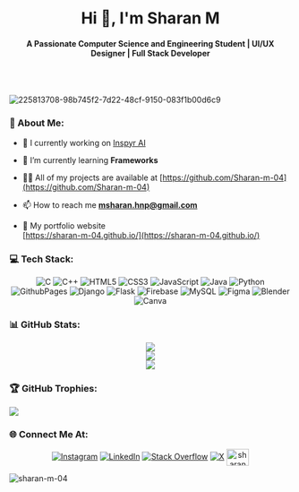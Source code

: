 <h1 align="center">
Hi 👋, I'm Sharan M
</h1>
<h4 align="center">
A Passionate Computer Science and Engineering Student | UI/UX Designer | Full Stack Developer
</h4>
<br><br>

![225813708-98b745f2-7d22-48cf-9150-083f1b00d6c9](https://github.com/user-attachments/assets/6b0ee85c-d5a9-4420-9b2a-25213a973678)


### 💫 About Me:

- 🔭 I currently working on [Inspyr AI](#)

- 🌱 I’m currently learning **Frameworks**

- 👨‍💻 All of my projects are available at [https://github.com/Sharan-m-04](https://github.com/Sharan-m-04)

- 📫 How to reach me **msharan.hnp@gmail.com**

- 📄 My portfolio website <br/> [https://sharan-m-04.github.io/](https://sharan-m-04.github.io/)

### 💻 Tech Stack:
<div align="center">

![C](https://img.shields.io/badge/c-%2300599C.svg?style=flat&logo=c&logoColor=white)
![C++](https://img.shields.io/badge/c++-%2300599C.svg?style=flat&logo=c%2B%2B&logoColor=white)
![HTML5](https://img.shields.io/badge/html5-%23E34F26.svg?style=flat&logo=html5&logoColor=white) 
![CSS3](https://img.shields.io/badge/css3-%231572B6.svg?style=flat&logo=css3&logoColor=white) 
![JavaScript](https://img.shields.io/badge/javascript-%23323330.svg?style=flat&logo=javascript&logoColor=%23F7DF1E) 
![Java](https://img.shields.io/badge/java-%23ED8B00.svg?style=flat&logo=openjdk&logoColor=white) 
![Python](https://img.shields.io/badge/python-3670A0?style=flat&logo=python&logoColor=ffdd54) 
![GithubPages](https://img.shields.io/badge/github%20pages-121013?style=flat&logo=github&logoColor=white) 
![Django](https://img.shields.io/badge/django-%23092E20.svg?style=flat&logo=django&logoColor=white) 
![Flask](https://img.shields.io/badge/flask-%23000.svg?style=flat&logo=flask&logoColor=white) 
![Firebase](https://img.shields.io/badge/Firebase-039BE5?style=flat&logo=Firebase&logoColor=white) 
![MySQL](https://img.shields.io/badge/mysql-%2300000f.svg?style=flat&logo=mysql&logoColor=white) 
![Figma](https://img.shields.io/badge/figma-%23F24E1E.svg?style=flat&logo=figma&logoColor=white) 
![Blender](https://img.shields.io/badge/blender-%23F5792A.svg?style=flat&logo=blender&logoColor=white) 
![Canva](https://img.shields.io/badge/Canva-%2300C4CC.svg?style=flat&logo=Canva&logoColor=white)

</div>

### 📊 GitHub Stats:
<div align="center">

![](https://github-readme-stats.vercel.app/api?username=Sharan-m-04&theme=dark&hide_border=false&include_all_commits=false&count_private=false)<br/>
![](https://github-readme-streak-stats.herokuapp.com/?user=Sharan-m-04&theme=dark&hide_border=false)<br/>
![](https://github-readme-stats.vercel.app/api/top-langs/?username=Sharan-m-04&theme=dark&hide_border=false&include_all_commits=true&count_private=false&layout=compact)

</div>

### 🏆 GitHub Trophies:
![](https://github-profile-trophy.vercel.app/?username=Sharan-m-04&theme=dark&no-frame=false&no-bg=false&margin-w=4)

### 🌐 Connect Me At:
<div align="center">

[![Instagram](https://img.shields.io/badge/Instagram-%23E4405F.svg?logo=Instagram&logoColor=white)](https://instagram.com/its_sharan_m) [![LinkedIn](https://img.shields.io/badge/LinkedIn-%230077B5.svg?logo=linkedin&logoColor=white)](https://linkedin.com/in/sharanm04) [![Stack Overflow](https://img.shields.io/badge/-Stackoverflow-FE7A16?logo=stack-overflow&logoColor=white)](https://stackoverflow.com/users/18408709/sharan-m) [![X](https://img.shields.io/badge/X-black.svg?logo=X&logoColor=white)](https://x.com/Sharan_M_) <a href="https://www.hackerrank.com/sharan_m_" target="blank"><img align="center" src="https://raw.githubusercontent.com/rahuldkjain/github-profile-readme-generator/master/src/images/icons/Social/hackerrank.svg" alt="sharan_m_" height="30" width="40" /></a>

</div>

<p align="left">
<img src="https://komarev.com/ghpvc/?username=sharan-m-04&label=Profile%20views&color=009100&style=flat" alt="sharan-m-04" />
</p>
